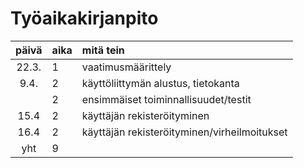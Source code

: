 # Työaikakirjanpito

| päivä | aika | mitä tein  |
| :----:|:-----| :-----|
| 22.3. | 1    | vaatimusmäärittely |
| 9.4.  | 2    | käyttöliittymän alustus, tietokanta |
|       | 2    | ensimmäiset toiminnallisuudet/testit |
| 15.4  | 2    | käyttäjän rekisteröityminen |
| 16.4  | 2    | käyttäjän rekisteröityminen/virheilmoitukset |
| yht   | 9   | | 